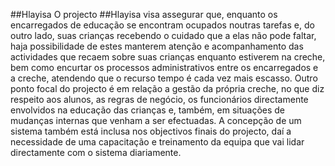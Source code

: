 

##Hlayisa
O projecto ##Hlayisa visa assegurar que, enquanto os encarregados de educação se encontram ocupados noutras tarefas e, do outro lado, suas crianças recebendo o cuidado que a elas não pode faltar, haja possibilidade de estes manterem atenção e acompanhamento das actividades que recaem sobre suas crianças enquanto estiverem na creche, bem como encurtar os processos administrativos entre os encarregados e a creche, atendendo que o recurso tempo é cada vez mais escasso.
Outro ponto focal do projecto é em relação a gestão da própria creche, no que diz respeito aos alunos, as regras de negócio, os funcionários directamente envolvidos na educação das crianças e, também, em situações de mudanças internas que venham a ser efectuadas.
A concepção de um sistema também está inclusa nos objectivos finais do projecto, daí a necessidade de uma capacitação e treinamento da equipa que vai lidar directamente com o sistema diariamente.
